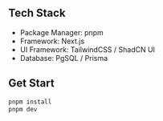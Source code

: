 ## Tech Stack

- Package Manager: pnpm
- Framework: Next.js
- UI Framework: TailwindCSS / ShadCN UI
- Database: PgSQL / Prisma

## Get Start
```bash
pnpm install
pnpm dev
```